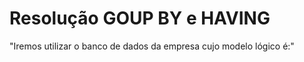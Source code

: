 # Resolução GOUP BY e HAVING #

"Iremos utilizar o banco de dados da empresa cujo modelo lógico é:"
